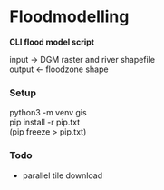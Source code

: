 # Floodmodelling

**CLI flood model script**

input -> DGM raster and river shapefile  
output <- floodzone shape

### Setup

python3 -m venv gis\
pip install -r pip.txt\
(pip freeze > pip.txt)

### Todo

-   parallel tile download
